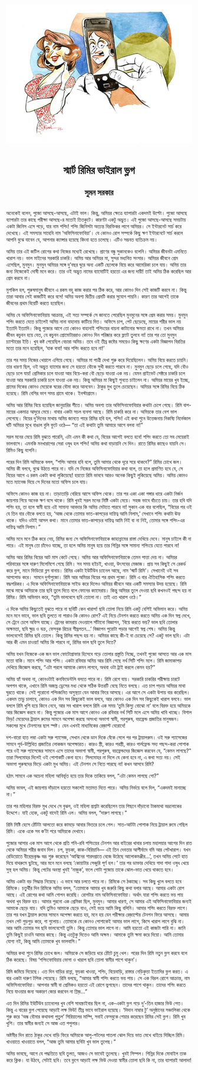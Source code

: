 <div align=center> <img src="../../metadata/images/rabibasariya/স্মার্ট-রিমির-ভাইরাল-ভ্লগ-সুমন-সরকার.jpg" align="center"></div><br><h1 align=center>স্মার্ট রিমির ভাইরাল ভ্লগ</h1>
<h2 align=center>সুমন সরকার</h2><br>অনেকেই বলেন, পুজো আসছে-আসছে, এটাই ভাল। কিন্তু, অমিয়র ক্ষেত্রে ব্যাপারটা একদমই উল্টো। পুজো আসছে ব্যাপারটা তার কাছে পরীক্ষা আসছে-র মতোই তিতকুটে। কারণটা একটু অদ্ভুত। এই পুজো আসছে-আসছে সময়টায় একটা জিনিস এসে পড়ে, যার নাম শপিং! শপিং জিনিসটা অত্যন্ত বিরক্তিকর লাগে অমিয়র। সে ইন্টারনেট সার্চ করে দেখেছে। এই সমস্যার সাহেবি নাম ‘অফিসিনাফোবিয়া’। যে কোনও রোগ সম্পর্কে কিছু ক্ষণ ইন্টারনেটে সার্চ করলে আপনি বুঝে যাবেন যে, আপনার ক্যান্সার হয়েছে কিংবা হতে চলেছে। এটিও সম্ভবত ব্যতিক্রম নয়।

অমিয় তার এই জটিল রোগের কথা নিজের মধ্যেই রেখেছে। প্রাণের বন্ধু সুকানকেও বলেনি। অমিয়র জীবনটা এমনিতে খারাপ নয়। ভাল মাইনের সরকারি চাকরি। অমিয় আর অমিয়র মা, সুন্দর মধ্যবিত্ত সংসার। অমিয়র জীবনে প্রেম এসেছিল, মুনমুন। মুনমুন অমিয়র সঙ্গে দু’বছর ঘুরে অন্য একটি ছেলেকে বিয়ে করে আমেরিকা চলে যায়। অমিয় তার জন্য নিজেকেই দোষী মনে করে। তার ওই অদ্ভুত নামের ব্যামোটিই হয়তো এর জন্য দায়ী! তাই অমিয় ঠিক করেছিল আর প্রেম করবে না।

মুশকিল হল, পুরুষমানুষ জীবনে এ রকম বহু কাজ করার পর ঠিক করে, আর কোনও দিন সেই কাজটি করবে না। কিন্তু তারা আবার সেই কাজটিই করে বসে! অমিয় অবশ্য দ্বিতীয় প্রেমটি করার সুযোগ পায়নি। কারণ তার আগেই তাকে জীবনের প্রথম বিয়েটি করতে হয়েছিল।

অমিয় যে অফিসিনাফোবিয়ায় আক্রান্ত, এই সত্য সম্পর্কে সে জানতে পেরেছিল মুনমুনের সঙ্গে প্রেম করার সময়। মুনমুন শপিং করতে যেতে চাইলেই অমিয় নানা বাহানায় কাটিয়ে দিত। অফিসে চাপ, পেট ছেড়েছে, মায়ের শরীর ভাল নয় ইত্যাদি ইত্যাদি। কিন্তু পুজোর আগে তো কোনও বাহানাই শপিংয়ের বায়না কাটানোর ক্ষমতা রাখে না। তখন অমিয়র জীবন কচুবন হয়ে যেত, যে কচুবন প্রোমোটাররাও কোনও দিন পরিষ্কার করে ফ্ল্যাট তুলবে না! তার পর তো মুনমুন চ্যাপ্টারের ইতি। খুব কষ্ট পেয়েছিল বেচারা অমিয়। তবে ওই তীব্র কষ্টের সময়েও কিছু ক্ষণের একটা বিজ্ঞাপন বিরতির মতো তার মনে হয়েছিল, ‘যাক বাবা! আর শপিং করতে হবে না!’

তার পর সময় নিজের খেয়ালে এগিয়ে গেছে। অমিয়র মা পাত্রী দেখা শুরু করে দিয়েছিলেন। অমিয় বিয়ে করতে চায়নি। তার ধারণা ছিল, ওই অদ্ভুত ব্যামোর জন্য সে হয়তো বৌকে সুখী করতে পারবে না। মুনমুন ছেড়ে চলে গেছে, যদি বৌও ছেড়ে চলে যায়! প্রেমিকার চলে যাওয়া আর বিয়ে-করা বৌ ছেড়ে যাওয়া এক নয়। যেমন প্রাইভেট সেক্টরে চাকরি চলে যাওয়া আর সরকারি চাকরি চলে যাওয়া এক নয়। কিন্তু অমিয়র মা কিছুই শুনতে চাইলেন না। অমিয়র মায়ের খুব ইচ্ছে, গ্রামের দিকের কোনও মেয়েকে ঘরের বৌমা করে আনবেন। ঠাকুর মুখ তুলে চেয়েছেন। অমিয়র সঙ্গে রিমির বিয়ে ঠিক হয়েছে। রিমি বেশির ভাগ সময় গ্রামে থাকে। ইনস্টাগ্রামে।

অমিয় আর রিমির বিয়ে হয়েছিল জানুয়ারির শীতে। অমিয় অবশ্য তার অফিসিনাফোবিয়ার কথাটা চেপে গেছে। রিমি বাপ-মায়ের একমাত্র আদুরে মেয়ে। বাবার একটা সচল ব্যবসা আছে। রিমি চাকরি করে না। অমিয়কে তার বেশ ভাল লেগেছে। বিয়ের দু’দিনের মাথায় অমিয় জানতে পারে রিমির হবি হল, শপিং! এই কথা শুনে উত্তেজনায় নিকষ্যি নির্ভেজাল ঘটি অমিয়র মুখে বাঙাল বুলি ফুটে ওঠে— “তা এই কথাটা তুমি আমারে আগে বলবা না!”

সরল মনের মেয়ে রিমি বুঝতে পারেনি, এটা এমন কী কথা যে, বিয়ের আগেই বলতে হবে! শপিং করতে তো সব মেয়েরাই ভালবাসে। এমনকি মনখারাপের সেরা ওষুধ হল শপিং! অমিয় কথা বাড়ায়নি সে দিন। রাতে রিমির কাছেও যায়নি সে। রিমিও কিছু বলেনি।

পরের দিন রিমি অমিয়কে বলল, “শপিং আমার হবি বলে, তুমি আমার থেকে দূরে সরে থাকবে?” রিমির চোখে জল। অমিয় কী বলবে, বুঝে উঠতে পারে না। যদি সে নিজের অফিসিনাফোবিয়ার কথা বলে, তা হলে প্রমাণিত হবে যে, সে বিয়ের আগে এ রকম একটা কথা লুকিয়েছে! হয়তো রিমি ভাববে আরও অনেক কিছুই লুকিয়েছে অমিয়। অমিয় কোনও মতে ম্যানেজ দিয়ে সে দিনের মতো অফিস চলে যায়।

অফিসে কোনও কাজ হয় না। তাড়াতাড়ি বেরিয়ে আসে অফিস থেকে। তার পর একা একা গঙ্গার ধারে একটা নির্জন জায়গায় গিয়ে অনেক ক্ষণ বসে থাকে। রিমি খুবই সরল মনের মিষ্টি একটা মেয়ে। সহজ ভাবে বাঁচতে চায়। তার হবি যদি শপিং হয়, তা হলে স্বামী হয়ে এই সামান্য আবদার কি অমিয় মেটাতে পারবে না! সুকান এক বার বলেছিল, “বিয়ের পর ওই যে তিন বার বৌকে বলতে হয়, ‘আজ থেকে তোমার ভাত-কাপড়ের দায়িত্ব আমি নিলাম,’ সেখানে শপিং কথাটা ঊহ্য থাকে। যদিও ওটাই আসল কথা। মানে তোমার ভাত-কাপড়ের দায়িত্ব আমি নিই বা না নিই, তোমার সঙ্গে শপিং-এর দায়িত্ব আমি নিলাম।”

অমিয় মনে মনে ঠিক করে নেয়, রিমির জন্য সে অফিসিনাফোবিয়াকে জাহান্নামের রাস্তা দেখিয়ে দেবে। মানুষ চাইলে কী না পারে। এই মানুষ তো চাঁদেও যাচ্ছে, তা হলে অমিয় মানুষ হয়ে তার গিন্নির সঙ্গে সামান্য শপিংয়ে যেতে পারবে না!

অমিয় আর রিমির বিয়ের আট মাস কেটে গেছে। অমিয় আর অফিসিনাফোবিয়াকে তেমন পাত্তা দেয় না। অমিয়র পরিবারের সঙ্গে দারুণ মিলেমিশে গেছে রিমি। সব সময় হইচই, খাওয়া, উৎসবের মেজাজ। প্রায় সব কিছুই সে রেকর্ড করে ভ্লগ, মানে ভিডিয়ো ব্লগ বানায়। রিমির একটা ইউটিউব চ্যানেল আছে, নাম ‘স্মার্ট রিমি’। সেখানেই ওই সব আপলোড করে। সামনে দুর্গাপুজো। রিমি আর অমিয়র বিয়ের পর প্রথম পুজো। রিমি এ বার ঐতিহাসিক শপিং করতে বদ্ধপরিকর। এ দিকে অফিসিনাফোবিয়াকে সাইড করে দিলেও অমিয়র জীবনে আর একটি সমস্যার উদয় হয়েছে। রিমি মাঝে মাঝে অমিয়কে তার ছবি তুলে দিতে বলে ফোনের ক্যামেরায়। কিন্তু অমিয়র তুলে দেওয়া ছবি কখনওই পছন্দ হয় না রিমির। রিমি অভিমান করে, “তুমি ভালবেসে ছবি তোলো না। তাই এত খারাপ ওঠে।”

এ দিকে অমিয় কিছুতেই বুঝতে পারে না ছবিটি কেন খারাপ! ছবি তোলা নিয়ে রিমি একটু বেশিই অভিমান করে। অমিয় মনে মনে ভাবে, ভাল ছবি তুলতে না পারাও কি কোনও রোগ? এই নিয়ে টেনশন করতে করতে অমিয় এক দিন স্বপ্ন দেখে, সে ট্রেনে চেপে অফিস যাচ্ছে। ট্রেনের কামরায় দেওয়ালে সাঁটানো বিজ্ঞাপন, ‘বিয়ে করতে ভয়? ভাল ছবি তোলার অক্ষমতা, ছবি ক্ষুদ্র ও বক্র, ফেসবুক রিচের শীঘ্রপতন...’ বিজ্ঞাপন পুরোটা পড়ার আগেই স্বপ্ন শেষ। অমিয় কিন্তু ভালবেসেই রিমির ছবি তোলে। কিন্তু রিমির পছন্দ হয় না। অমিয়র কাছে কী-ই বা চেয়েছে সে? একটু ভাল ছবি। এটা আর কী এমন চাওয়া! অমিয় কি পারবে না, রিমির ভাল ছবি তুলে দিতে?

অমিয় যখন নিজেকে এক জন ভাল ফোটোগ্রাফার হিসেবে গড়ে তোলার প্রস্তুতি নিচ্ছে, তখনই পুজো আসতে আর এক মাস মতো বাকি। মানে শপিং আর শপিং। একটা রবিবার অমিয় আর রিমি গেছে নর্থ সিটি শপিং মলে। রিমি জামাকাপড় দেখিয়ে জিজ্ঞেস করছে, “এটা পরলে আমাকে কেমন লাগবে, অথবা ওটা ট্রাই করলে কেমন হয়?”

অমিয় হ্যাঁ অথবা না, কোনওটাই কনফিডেন্টলি বলতে পারে না। রিমি রেগে যায়। সরকারি চাকরির পরীক্ষায় চারটে অপশন থাকে, এখানে রিমি অজস্র ড্রেসের মধ্য থেকে সঠিক উত্তরটি বেছে নিতে বলছে। এত চাপ পড়ায় অমিয়র মাথা ঘুরতে থাকে। সেই পুরোনো শপিংজনিত অসুস্থতা যেন আবার ফিরে আসছে। এর আগে সে একটা উপায় বার করেছিল। একদম তাড়ু চালাবে, কোনও এক দিন সব কিছুকেই ভাল বলবে, আর কোনও এক দিন সব কিছুকেই খারাপ বলবে। ভাল বললে রিমি খুশি হয়ে কিনে নেবে, আর সব খারাপ বললে রিমি এক সময় ‘তুমি কিস্যু বোঝো না’ বলে বিরক্ত হয়ে অমিয়কে আর জিজ্ঞেস করবে না। কিন্তু পুজোর এক মাস আগে কোনও এক রবিবার নর্থ সিটি মলে এসে অমিয় খাবি খাচ্ছে। বিশাল ভিড়! মেয়েদের ট্রায়াল রুমের সামনে অপেক্ষা করছে অসংখ্য অভাগা স্বামী, পরপুরুষ, বয়ফ্রেন্ড প্রজাতির মানুষজন। সকলের মুখে টেনশনের ছাপ স্পষ্ট। যেন এখনই মাধ্যমিকের রেজ়াল্ট বেরোবে!

দশ-বারো হাত লম্বা একটা সরু প্যাসেজ, সেখান থেকে ডান দিকে বেঁকে গেলে পর পর ট্রায়ালরুম। ওই সরু প্যাসেজের সামনে পূর্ব-উল্লিখিত প্রজাতির লোকজন অপেক্ষারত। কারও স্ত্রী, কারও পরস্ত্রী, কারও গার্লফ্রেন্ড সদ্য পছন্দ-করা পোশাক পরে ওই সরু প্যাসেজের সামনে এসে তাদের অভাগা স্বামী, পরপুরুষ, বয়ফ্রেন্ডদের জিজ্ঞেস করবেন যে, “কেমন লাগছে?” তারা সিলমোহর দিলেই ওই পোশাকটি কেনা হবে। সিলমোহর না দিলে যে কেনা হবে না, এ কথা সত্য নয়। সেই অভাগা পুরুষদের ভিড়ে একটা মুখ অমিয়। এই টেনশন সে নিতে পারছে না! কখন আসবে রিমি?

হঠাৎ সামনে এক অচেনা মহিলা আবির্ভূত হয়ে তার দিকে তাকিয়ে বলল, “এটা কেমন লাগছে গো?”

অমিয় ভাবল, এই জায়গায় দাঁড়ালে হয়তো সকলেই মতামত দিতে পারে। অমিয় নির্ভয়ে বলে দিল, “একদমই মানাচ্ছে না।”

তার পর মহিলার বিরক্ত মুখ দেখে সে বুঝল, ওই মহিলা প্রশ্নটা করেছিলেন তার পিছনে দাঁড়ানো টাকমাথা ভদ্রলোকের উদ্দেশে। যাই হোক, একটু বাদেই রিমি এল। অমিয় বলল, “দারুণ লাগছে।”

রিমি মিষ্টি হেসে ঠোঁটটা আলতো করে কামড়ে আবার ভিতরে চলে গেল। সাত-আটটা পোশাক নিয়ে ট্রায়াল রুমে গেছিল রিমি। একে একে সব ক’টা পরে অমিয়কে দেখাবে।




পুজোর আসার এক মাস আগে থেকে প্রতি শনি-রবি শপিংয়ের টেনশন আর বাইরের খাবার চলায় মহালয়ার আগের দিন রাত থেকে অমিয়র শরীর জবাব দিল। চপ, ফুচকা, কাক-বিরিয়ানি— এই তিন দেবতার আশীর্বাদে বমি আর পেটখারাপ। যখন রেডিয়োতে বীরেন্দ্রকৃষ্ণ ভদ্র শুরু করেছেন ‘আশ্বিনের শারদপ্রাতে বেজে উঠেছে আলোকমঞ্জীর...’, তখন অমিয় পেটে হাত দিয়ে বাথরুমে ছুটছে, আর মনে মনে বলছে ‘কোয়াটার সেঞ্চুরি পূর্ণ হল।’ তার পর ডাক্তার দেখিয়ে গাদা গাদা ওষুধ খেয়ে সুস্থ হল অমিয়। কিন্তু পেটের অবস্থা খুবই ‘নাজ়ুক’, ফলে গোটা পুজোয় তাকে ঝোল-ভাত খেয়ে থাকতে হবে।

অমিয় একটা বড় সিদ্ধান্ত নিয়েছে। এ ভাবে আর চলতে পারে না। রিমিকে সে ঠকাচ্ছে। সব কিছু খুলে বলতে হবে রিমিকে। চতুর্থীর দিন রিমিকে অমিয় বলল, “তোমাকে আমার খুব জরুরি কিছু কথা বলার আছে। আমার একটা রোগ আছে। এই রোগের কথা আমি গোপন করেছি। রোগটার নাম অফিসিনাফোবিয়া। অর্থাৎ যারা শপিং করতে ভয় পায় অথবা খুব বিরক্ত হয়। আমার পুরনো এক প্রেমিকা ছিল, মুনমুন। আমার ধারণা, সে আমার এই অফিসিনাফোবিয়ার জন্যই আমাকে ছেড়ে যায়। যদি তুমিও আমাকে ছেড়ে যাও, সেই ভয়ে আমি কিছু বলিনি। আমার শপিং করতে বিরক্ত লাগে। তার পর যখন ট্রায়াল রুমের সামনে অপেক্ষা করতে হয়, মনে হয় যেন পরীক্ষার রেজ়াল্টের টেনশন ফিরে আসছে। আমার তখন পেট গুড়গুড় করে, গা গুলোয়। তোমাকে যে কোনও পোশাকেই আমার ভাল লাগে, কিসে খারাপ লাগে বুঝি না। আর আমি তোমার সব ছবি ভালবেসেই তুলি। কিন্তু তোমার ভাল লাগে না। আমি হয়তো এই কাজটা পারি না। জানি তুমি কিছুই চাওনি আমার কাছে। কিন্তু এতটুকু দিতেও আমি অক্ষম। আমাকে তুমি ক্ষমা করে দিয়ো। আমি তোমার যোগ্য নই, কিন্তু আমি তোমাকে খুব ভালবাসি।”

অমিয়র কথা শুনে রিমির চোখে জল। অমিয়কে সে জড়িয়ে ধরে ঠোঁটে চুমু খেল। পরের দিন রিমি নতুন ভ্লগ করবে বলে ঠিক করেছে। বিষয় ‘শপিংফোবিয়ায় ভোগা ও খারাপ ছবি তোলা স্বামীর পাশে থাকুন’। 

রিমি জমিয়ে দিয়েছে। এত দিন বাড়ির রান্না, ফুচকা খাওয়া, শপিং, বিয়েবাড়ি, রাস্তার নেড়িকুত্তা ইত্যাদির ভ্লগ করত। এ বার একটা দারুণ টপিক পেয়েছে। রিমি বলছে, “আমার স্বামী শপিং করতে ভয় পায়। সে এক বিরল রোগে আক্রান্ত, নাম অফিসিনাফোবিয়া। আপনার স্বামী বা প্রেমিকও হয়তো এই রোগে ভুগছেন। তাদের পাশে থাকুন। তাদের শপিং করতে নিয়ে যাওয়ার জন্য অকারণ জোর করবেন না প্লিজ়...”

এত দিন রিমির ইউটিউব চ্যানেলের খুব বেশি সাবস্ক্রাইবার ছিল না, এক-একটা ভ্লগ গড়ে দু’-তিন হাজার ভিউ পেত। কিন্তু এ বারের ভ্লগ পেয়েছে আড়াই লক্ষ ভিউ! তীব্র ভাবে ভাইরাল হয়েছে। ‘দিদান নাম্বার টু’ অনুষ্ঠানের সঞ্চালিকা থেকে শুরু করে ‘অন্ধ বৌমার কথাবলা পুতুল’ সিরিয়ালের মাম্পি, সবাই ফেসবুকে শেয়ার করেছেন রিমির সেই ভ্লগ। রিমি খুব খুশি। তার স্বামীর জন্যই সে আজ এত পপুলার।

অষ্টমীর দিন রাতে ঠাকুর দেখে বাড়ি ফিরে অমিয়কে আলু-পটলের পাতলা ঝোল দিয়ে ভাত মেখে খাইয়ে দিচ্ছিল রিমি। খাওয়াতে খাওয়াতে বলল, “আজ তুমি আমার ছবিটা খুব ভাল তুলেছ।”

অমিয় ভাবছে, আগে যে পদ্ধতিতে ছবি তুলত, আজও সে ভাবেই তুলেছে। খুবই সিম্পল। গিন্নির দিকে মোবাইল তাক করে ক্লিক। যা উঠবে, সেটাই ছবি। তবে ভ্লগে আড়াই লক্ষ ভিউ দেওয়া স্বামীর তোলা ছবি কি না, তার ব্যাপারই আলাদা!